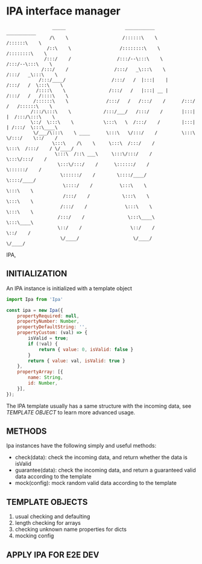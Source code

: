 # IPA interface manager

```
                 _____                      ___________                 ___________                              
                /\    \                    /::::::\    \               /::::::\    \                
               /::\    \                  /::::::::\    \             /::::::::\    \              
              /:::/    /                 /:::/--\:::\    \           /:::/--\:::\    \              
             /:::/    /                 /:::/   _\:::\    \         /:::/   _\:::\    \                  
            /:::/____/                 /:::/   /  |:::|    |       /:::/   /  \:::\    \              
           /::::\    \                /:::/   /   |:::| __ |      /:::/   /   /::::\    \          
          /::::::\    \              /:::/   /   /:::/    /      /:::/   /   /::::::\    \            
         /:::/\:::\    \            /:::/___/   /:::/    /       |:::|   |  /:::/\:::\    \          
         \::/  \:::\    \           \:::\   \  /:::/    /        |:::|   | /:::/  \:::\____\             
          \/___/\:::\    \ ____      \:::\   \/:::/    /         \:::\   \/:::/    \::/    /        
                 \:::\    /\    \     \:::\  /:::/    /           \:::\  /:::/    / \/____/         
                  \:::\  /::\ ___\     \:::\/:::/    /             \:::\/:::/    /              
                   \:::\/:::/    /      \::::::/    /               \::::::/    /              
                    \::::::/    /        \::::/____/                 \::::/____/              
                     \::::/    /          \:::\    \                  \:::\    \              
                     /:::/    /            \:::\    \                  \:::\    \              
                    /:::/    /              \:::\    \                  \:::\    \              
                   /:::/    /                \:::\____\                  \:::\____\                  
                   \::/    /                  \::/    /                   \::/    /              
                    \/____/                    \/____/                     \/____/              

```

IPA,  

## INITIALIZATION
An IPA instance is initialized with a template object

``` javascript
import Ipa from 'Ipa'

const ipa = new Ipa({
    propertyRequired: null,
    propertyNumber: Number,
    propertyDefaultString: '',
    propertyCustom: (val) => {
        isValid = true;
        if (!val) {
            return { value: 0, isValid: false }
        }
        return { value: val, isValid: true }
    },
    propertyArray: [{
        name: String,
        id: Number,
    }],
});
```

The IPA template usually has a same structure with the incoming data, see *TEMPLATE OBJECT* to learn more advanced usage.

## METHODS
Ipa instances have the following simply and useful methods:

- check(data): check the incoming data, and return whether the data is isValid
- guarantee(data): check the incoming data, and return a guaranteed valid data according to the template
- mock(config): mock random valid data according to the template


## TEMPLATE OBJECTS

1. usual checking and defaulting
2. length checking for arrays
3. checking unknown name properties for dicts
4. mocking config


## APPLY IPA FOR E2E DEV
